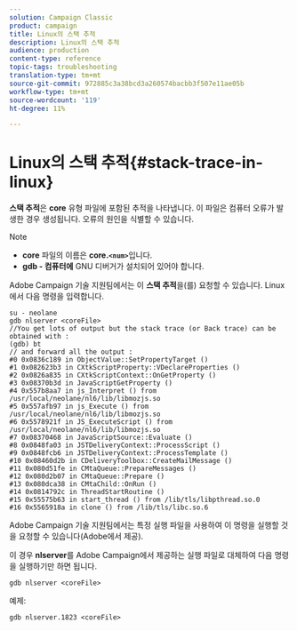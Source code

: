 ```yaml
---
solution: Campaign Classic
product: campaign
title: Linux의 스택 추적
description: Linux의 스택 추적
audience: production
content-type: reference
topic-tags: troubleshooting
translation-type: tm+mt
source-git-commit: 972885c3a38bcd3a260574bacbb3f507e11ae05b
workflow-type: tm+mt
source-wordcount: '119'
ht-degree: 11%

---
```



# Linux의 스택 추적{#stack-trace-in-linux}

**스택 추적**&#x200B;은 **core** 유형 파일에 포함된 추적을 나타냅니다. 이 파일은 컴퓨터 오류가 발생한 경우 생성됩니다. 오류의 원인을 식별할 수 있습니다.

>[!NOTE]
>
>* **core** 파일의 이름은 **core.`<num>`**&#x200B;입니다.
>* **gdb - 컴퓨터에** GNU 디버거가 설치되어 있어야 합니다.

>



Adobe Campaign 기술 지원팀에서는 이 **스택 추적**&#x200B;을(를) 요청할 수 있습니다. Linux에서 다음 명령을 입력합니다.

```
su - neolane
gdb nlserver <coreFile>
//You get lots of output but the stack trace (or Back trace) can be obtained with : 
(gdb) bt
// and forward all the output : 
#0 0x0836c189 in ObjectValue::SetPropertyTarget ()
#1 0x082623b3 in CXtkScriptProperty::VDeclareProperties ()
#2 0x0826a835 in CXtkScriptContext::OnGetProperty ()
#3 0x08370b3d in JavaScriptGetProperty ()
#4 0x557b8aa7 in js_Interpret () from /usr/local/neolane/nl6/lib/libmozjs.so
#5 0x557afb97 in js_Execute () from /usr/local/neolane/nl6/lib/libmozjs.so
#6 0x5578921f in JS_ExecuteScript () from /usr/local/neolane/nl6/lib/libmozjs.so
#7 0x08370468 in JavaScriptSource::Evaluate ()
#8 0x0848fa03 in JSTDeliveryContext::ProcessScript ()
#9 0x0848fcb6 in JSTDeliveryContext::ProcessTemplate ()
#10 0x08460d2b in CDeliveryToolbox::CreateMailMessage ()
#11 0x080d51fe in CMtaQueue::PrepareMessages ()
#12 0x080d2b07 in CMtaQueue::Prepare ()
#13 0x080dca38 in CMtaChild::OnRun ()
#14 0x0814792c in ThreadStartRoutine ()
#15 0x55575b63 in start_thread () from /lib/tls/libpthread.so.0
#16 0x5565918a in clone () from /lib/tls/libc.so.6
```

Adobe Campaign 기술 지원팀에서는 특정 실행 파일을 사용하여 이 명령을 실행할 것을 요청할 수 있습니다(Adobe에서 제공).

이 경우 **nlserver**&#x200B;를 Adobe Campaign에서 제공하는 실행 파일로 대체하여 다음 명령을 실행하기만 하면 됩니다.

```
gdb nlserver <coreFile>
```

예제:

```
gdb nlserver.1823 <coreFile>
```

